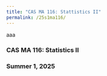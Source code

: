 ```yaml
---
title: "CAS MA 116: Stattistics II"
permalink: /25s1ma116/
---
```


aaa
### CAS MA 116: Statistics II
### Summer 1, 2025

